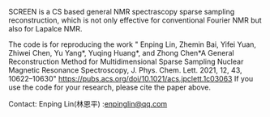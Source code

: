 SCREEN is a CS based general NMR spectrascopy sparse sampling reconstruction, which is not only effective for conventional Fourier NMR but also for Lapalce NMR.

The code is for reproducing the work " Enping Lin, Zhemin Bai, Yifei Yuan, Zhiwei Chen, Yu Yang*, Yuqing Huang*, and Zhong Chen*A General Reconstruction Method for Multidimensional Sparse Sampling Nuclear Magnetic Resonance Spectroscopy, J. Phys. Chem. Lett. 2021, 12, 43, 10622–10630" https://pubs.acs.org/doi/10.1021/acs.jpclett.1c03063
If you use the code for your research, please cite the paper above.

Contact: Enping Lin(林恩平) :enpinglin@qq.com
